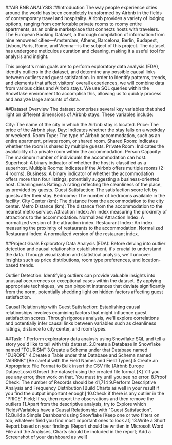 ##AIR BNB ANALYSIS
##Introduction
The way people experience cities around the world has been completely transformed by Airbnb in the fields of contemporary travel and hospitality. Airbnb provides a variety of lodging options, ranging from comfortable private rooms to roomy entire apartments, as an online marketplace that connects hosts with travelers. The European Booking Dataset, a thorough compilation of information from nine renowned cities—Amsterdam, Athens, Barcelona, Berlin, Budapest, Lisbon, Paris, Rome, and Vienna—is the subject of this project. The dataset has undergone meticulous curation and cleaning, making it a useful tool for analysis and insight.

This project's main goals are to perform exploratory data analysis (EDA), identify outliers in the dataset, and determine any possible causal links between outliers and guest satisfaction. In order to identify patterns, trends, and elements that affect visitors' overall experiences, we will combine data from various cities and Airbnb stays. We use SQL queries within the Snowflake environment to accomplish this, allowing us to quickly process and analyze large amounts of data.

##Dataset Overview
The dataset comprises several key variables that shed light on different dimensions of Airbnb stays. These variables include:

City: The name of the city in which the Airbnb stay is located.
Price: The price of the Airbnb stay.
Day: Indicates whether the stay falls on a weekday or weekend.
Room Type: The type of Airbnb accommodation, such as an entire apartment, private room, or shared room.
Shared Room: Indicates whether the room is shared by multiple guests.
Private Room: Indicates the availability of a private room within the accommodation.
Person Capacity: The maximum number of individuals the accommodation can host.
Superhost: A binary indicator of whether the host is classified as a superhost.
Multiple Rooms: Indicates if the Airbnb offers multiple rooms (2-4 rooms).
Business: A binary indicator of whether the accommodation offers more than four listings, potentially suggesting a business-oriented host.
Cleaningness Rating: A rating reflecting the cleanliness of the place, as provided by guests.
Guest Satisfaction: The satisfaction score left by guests after their stay.
Bedrooms: The number of bedrooms available in the facility.
City Center (km): The distance from the accommodation to the city center.
Metro Distance (km): The distance from the accommodation to the nearest metro service.
Attraction Index: An index measuring the proximity of attractions to the accommodation.
Normalized Attraction Index: A normalized version of the attraction index.
Restaurant Index: An index measuring the proximity of restaurants to the accommodation.
Normalized Restaurant Index: A normalized version of the restaurant index.

##Project Goals
Exploratory Data Analysis (EDA): Before delving into outlier detection and causal relationship establishment, it's crucial to understand the data. Through visualization and statistical analysis, we'll uncover insights such as price distributions, room type preferences, and location-based trends.

Outlier Detection: Identifying outliers can provide valuable insights into unusual occurrences or exceptional cases within the dataset. By applying appropriate techniques, we can pinpoint instances that deviate significantly from the norm, potentially shedding light on hidden factors affecting guest satisfaction.

Causal Relationship with Guest Satisfaction: Establishing causal relationships involves examining factors that might influence guest satisfaction scores. Through rigorous analysis, we'll explore correlations and potentially infer causal links between variables such as cleanliness ratings, distance to city center, and room types.

##Task:
1.Perform exploratory data analysis using Snowflake SQL and tell a story you'd like to tell with this dataset.
2.Create a Database in Snowflake named "TOURISM"
3.Create a Schema under that Database named "EUROPE"
4.Create a Table under that Database and Schema named "AIRBNB" [Be careful with the Field Names and Field Types]
5.Create an Appropriate File Format to Bulk insert the CSV file (Airbnb Europe Dataset.csv)
6.Insert the dataset using the created file format [K]
7.If you see any error, then work on that. You must try until you see no error.
8.Proof Check: The number of Records should be 41,714
9.Perform Descriptive Analysis and Frequency Distribution [Build Charts as well in your result if you find the output important enough]
10.Check if there is any outlier in the "PRICE" Field; If so, then report the observations and then remove the outliers
11.Apart from the descriptive analysis, try to Explore which Fields/Variables have a Causal Relationship with "Guest Satisfaction".
12.Build a Simple Dashboard using Snowflake [Keep one or two filters on top; whatever field you find most important ones to look at]
13.Write a Short Report based on your findings [Report should be written in Microsoft Word File and the Analyses, Charts should be included in the report; Add a Screenshot of your dashboard as well]
